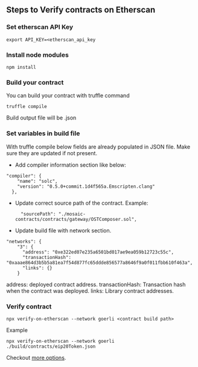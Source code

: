 ## Steps to Verify contracts on Etherscan

### Set etherscan API Key

```
export API_KEY=<etherscan_api_key
```

### Install node modules

```
npm install
``` 

### Build your contract

You can build your contract with truffle command
```
truffle compile
```

Build output file will be <contract>.json

### Set variables in build file

With truffle compile below fields are already populated in JSON file. Make sure they are updated if not present.
 
- Add compiler information section like below:
```
"compiler": {
    "name": "solc",
    "version": "0.5.0+commit.1d4f565a.Emscripten.clang"
  },
```

- Update correct source path of the contract.
  Example:
  ```
    "sourcePath": "./mosaic-contracts/contracts/gateway/OSTComposer.sol",
  ```

- Update build file with network section.
```
"networks": {
    "3": {
      "address": "0xe322ed07e235a6501bd017ae9ea059b12723c55c",
      "transactionHash": "0xaaae864d3b5b5a81ea7f54d877fc65ddde856577a8646f9a0f011fbb610f463a",
      "links": {}
    }
```
address: deployed contract address.
transactionHash: Transaction hash when the contract was deployed.
links: Library contract addresses. 

### Verify contract

```
npx verify-on-etherscan --network goerli <contract build path>
```
Example
```
npx verify-on-etherscan --network goerli ./build/contracts/eip20Token.json
```

Checkout [more options](https://github.com/gnosis/verify-on-etherscan#as-a-cli-utility).